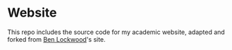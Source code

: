 # Website

This repo includes the source code for my academic website, adapted and forked from [Ben Lockwood](https://github.com/bblockwood/bblockwood.github.io)'s site.